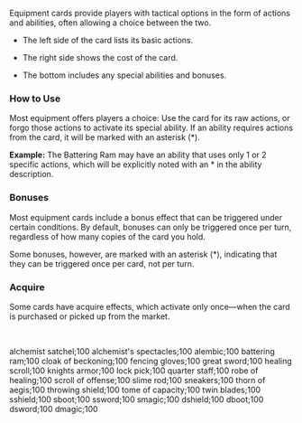 Equipment cards provide players with tactical options in the form of actions and abilities, often allowing a choice between the two.

- The left side of the card lists its basic actions.

- The right side shows the cost of the card.

- The bottom includes any special abilities and bonuses.


### **How to Use**
Most equipment offers players a choice: Use the card for its raw actions, or forgo those actions to activate its special ability.
If an ability requires actions from the card, it will be marked with an asterisk (*).

**Example:** The Battering Ram may have an ability that uses only 1 or 2 specific actions, which will be explicitly noted with an * in the ability description.

### **Bonuses**
Most equipment cards include a bonus effect that can be triggered under certain conditions. By default, bonuses can only be triggered once per turn, regardless of how many copies of the card you hold.

Some bonuses, however, are marked with an asterisk (*), indicating that they can be triggered once per card, not per turn.

### **Acquire**
Some cards have acquire effects, which activate only once—when the card is purchased or picked up from the market.

&nbsp;&nbsp;&nbsp;&nbsp;


alchemist satchel;100
alchemist's spectacles;100
alembic;100
battering ram;100
cloak of beckoning;100
fencing gloves;100
great sword;100
healing scroll;100
knights armor;100
lock pick;100
quarter staff;100
robe of healing;100
scroll of offense;100
slime rod;100
sneakers;100
thorn of aegis;100
throwing shield;100
tome of capacity;100
twin blades;100
sshield;100 
sboot;100 
ssword;100 
smagic;100 
dshield;100 
dboot;100 
dsword;100 
dmagic;100 
